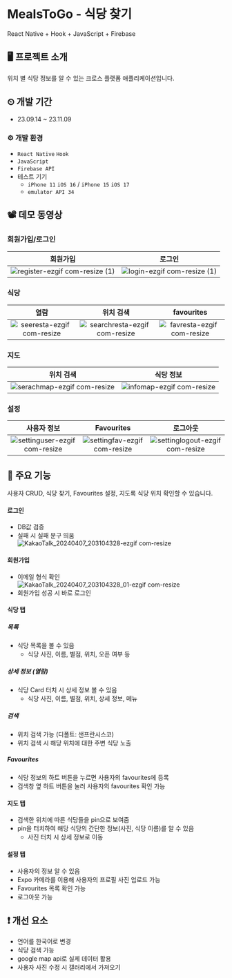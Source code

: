 # MealsToGo - 식당 찾기
React Native + Hook + JavaScript + Firebase

## 🖥 프로젝트 소개
위치 별 식당 정보를 알 수 있는 크로스 플랫폼 애플리케이션입니다.

## ⏲ 개발 기간
- 23.09.14 ~ 23.11.09

### ⚙ 개발 환경
- `React Native` `Hook`
- `JavaScript`
- `Firebase API`
- 테스트 기기
  - `iPhone 11` `iOS 16` / `iPhone 15` `iOS 17`
  - `emulator API 34`

## 📽 데모 동영상

### 회원가입/로그인
|회원가입|로그인|
|:---:|:---:|
|![register-ezgif com-resize (1)](https://github.com/shinhee-lee/MealsToGo/assets/103517160/846ff973-e5b4-476b-b10d-60cbd236e700)|![login-ezgif com-resize (1)](https://github.com/shinhee-lee/MealsToGo/assets/103517160/a211a4a8-31af-48e3-8a8d-e797d993a8aa)|

### 식당
|열람|위치 검색|favourites|
|:---:|:---:|:---:|
|![seeresta-ezgif com-resize](https://github.com/shinhee-lee/MealsToGo/assets/103517160/04258e68-ff7c-4e6d-941e-2fa7cec341ba)|![searchresta-ezgif com-resize](https://github.com/shinhee-lee/MealsToGo/assets/103517160/b62c0820-7634-4e2d-a592-23659cf44c36)|![favresta-ezgif com-resize](https://github.com/shinhee-lee/MealsToGo/assets/103517160/5364d464-d35c-4c17-94a8-6f2de22f543b)|

### 지도
|위치 검색|식당 정보|
|:---:|:---:|
|![serachmap-ezgif com-resize](https://github.com/shinhee-lee/MealsToGo/assets/103517160/9ba07548-ac3a-4988-b87e-6fe9b0684f38)|![infomap-ezgif com-resize](https://github.com/shinhee-lee/MealsToGo/assets/103517160/c132e102-ab8e-4e8f-8860-a8970086e775)|

### 설정
|사용자 정보|Favourites|로그아웃|
|:---:|:---:|:---:|
|![settinguser-ezgif com-resize](https://github.com/shinhee-lee/MealsToGo/assets/103517160/1d2aa3f7-fa10-4ea2-8e31-5d488d663e0c)|![settingfav-ezgif com-resize](https://github.com/shinhee-lee/MealsToGo/assets/103517160/d72af737-7311-4562-a488-cfb4ac34251b)|![settinglogout-ezgif com-resize](https://github.com/shinhee-lee/MealsToGo/assets/103517160/808b2396-abf5-4af6-a55e-af39d8e1f194)|



## 📌 주요 기능
사용자 CRUD, 식당 찾기, Favourites 설정, 지도록 식당 위치 확인할 수 있습니다.

#### 로그인
- DB값 검증
- 실패 시 실패 문구 띄움  
  ![KakaoTalk_20240407_203104328-ezgif com-resize](https://github.com/shinhee-lee/MealsToGo/assets/103517160/8d52661f-12e9-450d-aa8d-0b3a6e45f4aa)

#### 회원가입
- 이메일 형식 확인  
  ![KakaoTalk_20240407_203104328_01-ezgif com-resize](https://github.com/shinhee-lee/MealsToGo/assets/103517160/5ff30674-811f-411d-b8b7-48529bcbdfa3)
- 회원가입 성공 시 바로 로그인

#### 식당 탭
##### 목록
- 식당 목록을 볼 수 있음
  - 식당 사진, 이름, 별점, 위치, 오픈 여부 등
##### 상세 정보 (열람)
- 식당 Card 터치 시 상세 정보 볼 수 있음
  - 식당 사진, 이름, 별점, 위치, 상세 정보, 메뉴
##### 검색
- 위치 검색 가능 (디폴트: 샌프란시스코)
- 위치 검색 시 해당 위치에 대한 주변 식당 노출
##### Favourites
- 식당 정보의 하트 버튼을 누르면 사용자의 favourites에 등록
- 검색창 옆 하트 버튼을 눌러 사용자의 favourites 확인 가능

#### 지도 탭
- 검색한 위치에 따른 식당들을 pin으로 보여줌
- pin을 터치하여 해당 식당의 간단한 정보(사진, 식당 이름)를 알 수 있음
  - 사진 터치 시 상세 정보로 이동

#### 설정 탭
- 사용자의 정보 알 수 있음
- Expo 카메라를 이용해 사용자의 프로필 사진 업로드 가능
- Favourites 목록 확인 가능
- 로그아웃 가능


## ❗ 개선 요소
- 언어를 한국어로 변경
- 식당 검색 가능
- google map api로 실제 데이터 활용
- 사용자 사진 수정 시 갤러리에서 가져오기
